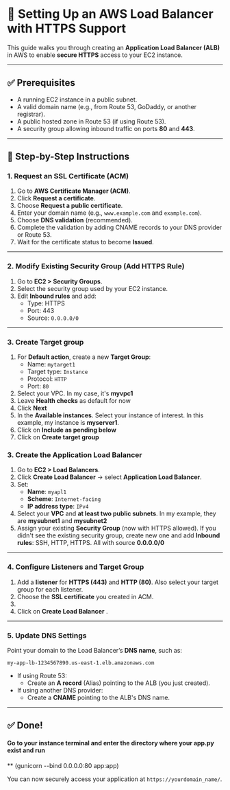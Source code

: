 
# 🧭 Setting Up an AWS Load Balancer with HTTPS Support

This guide walks you through creating an **Application Load Balancer (ALB)** in AWS to enable **secure HTTPS** access to your EC2 instance.

---

## ✅ Prerequisites

- A running EC2 instance in a public subnet.
- A valid domain name (e.g., from Route 53, GoDaddy, or another registrar).
- A public hosted zone in Route 53 (if using Route 53).
- A security group allowing inbound traffic on ports **80** and **443**.

---

## 🚀 Step-by-Step Instructions

### 1. Request an SSL Certificate (ACM)

1. Go to **AWS Certificate Manager (ACM)**.
2. Click **Request a certificate**.
3. Choose **Request a public certificate**.
4. Enter your domain name (e.g., `www.example.com` and `example.com`).
5. Choose **DNS validation** (recommended).
6. Complete the validation by adding CNAME records to your DNS provider or Route 53.
7. Wait for the certificate status to become **Issued**.

---

### 2. Modify Existing Security Group (Add HTTPS Rule)

1. Go to **EC2 > Security Groups**.
2. Select the security group used by your EC2 instance.
3. Edit **Inbound rules** and add:
   - Type: HTTPS
   - Port: 443
   - Source: `0.0.0.0/0`

---

### 3. Create Target group

1. For **Default action**, create a new **Target Group**:
   - Name: `mytarget1`
   - Target type: `Instance`
   - Protocol: `HTTP`
   - Port: `80`
  2. Select your VPC. In my case, it's **myvpc1**
  3. Leave **Health checks** as default for now
  4. Click **Next**
  5. In the **Available instances**. Select your instance of interest. In this example, my instance is **myserver1**.
  6. Click on **Include as pending below**
  7. Click on **Create target group**



### 3. Create the Application Load Balancer

1. Go to **EC2 > Load Balancers**.
2. Click **Create Load Balancer** → select **Application Load Balancer**.
3. Set:
   - **Name**: `myapl1`
   - **Scheme**: `Internet-facing`
   - **IP address type**: `IPv4`
4. Select your **VPC** and **at least two public subnets**. In my example, they are **mysubnet1** and **mysubnet2**
5. Assign your existing **Security Group** (now with HTTPS allowed). If you didn't see the existing security group, create new one and add **Inbound rules**: SSH, HTTP, HTTPS. All with source **0.0.0.0/0**

---

### 4. Configure Listeners and Target Group

1. Add a **listener** for **HTTPS (443)** and **HTTP (80)**. Also select your target group for each listener.
2. Choose the **SSL certificate** you created in ACM.
3. 
4. Click on **Create Load Balancer** .

---

### 5. Update DNS Settings

Point your domain to the Load Balancer’s **DNS name**, such as:
```
my-app-lb-1234567890.us-east-1.elb.amazonaws.com
```

- If using Route 53:
  - Create an **A record** (Alias) pointing to the ALB (you just created).
- If using another DNS provider:
  - Create a **CNAME** pointing to the ALB's DNS name.

---

## ✅ Done!

#### Go to your instance terminal and enter the directory where your app.py exist and run
** (gunicorn --bind 0.0.0.0:80 app:app)

You can now securely access your application at `https://yourdomain_name/`.
